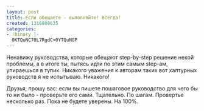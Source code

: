 ```yaml
---
layout: post
title: Если обещаете - выполняйте! Всегда!
created: 1316808635
categories:
- !binary |-
  0KTQuNC70L7RgdC+0YTQuNGP
---
```

Ненавижу руководства, которые обещают step-by-step решение некой проблемы, а в итоге ты, пытясь идти по этим самым step-ам, упираешься в тупик. Никакого уважения к авторам таких вот халтурных руководств я не испытываю. Никакого!

Друзья, прошу вас: если вы пишете пошаговое руководство для чего бы то ни было - проверьте его сами. Тщательно. По шагам. Провертье несколько раз. Пока не будете уверены. На 100%. 

